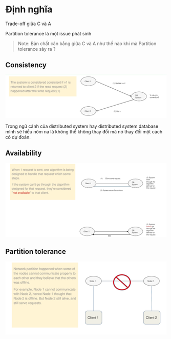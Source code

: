 # Định nghĩa

Trade-off giữa C và A

Partition tolerance là một issue phát sinh

> Note: Bản chất cân bằng giữa C và A như thế nào khi mà Partition tolerance sảy ra ?

## Consistency

![Consistency](./cap/1.png)

Trong ngữ cảnh của distributed system hay distributed system database mình sẽ hiểu nôm na là không thể không thay đổi mà nó thay đổi một cách có dự đoán.


## Availability

![Availability](./cap/2.png)

## Partition tolerance

![Partition tolerance](./cap/3.png)